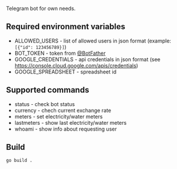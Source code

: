 Telegram bot for own needs.

## Required environment variables
- ALLOWED_USERS - list of allowed users in json format (example: `[{"id": 123456789}]`)
- BOT_TOKEN - token from [@BotFather](https://t.me/BotFather)
- GOOGLE_CREDENTIALS - api credentials in json format (see https://console.cloud.google.com/apis/credentials)
- GOOGLE_SPREADSHEET - spreadsheet id

## Supported commands
- status - check bot status
- currency - chech current exchange rate
- meters - set electricity/water meters
- lastmeters - show last electricity/water meters
- whoami - show info about requesting user

## Build
```sh
go build .
```
